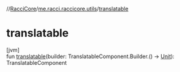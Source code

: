 //[RacciCore](../../index.md)/[me.racci.raccicore.utils](index.md)/[translatable](translatable.md)

# translatable

[jvm]\
fun [translatable](translatable.md)(builder: TranslatableComponent.Builder.() -&gt; [Unit](https://kotlinlang.org/api/latest/jvm/stdlib/kotlin/-unit/index.html)): TranslatableComponent
